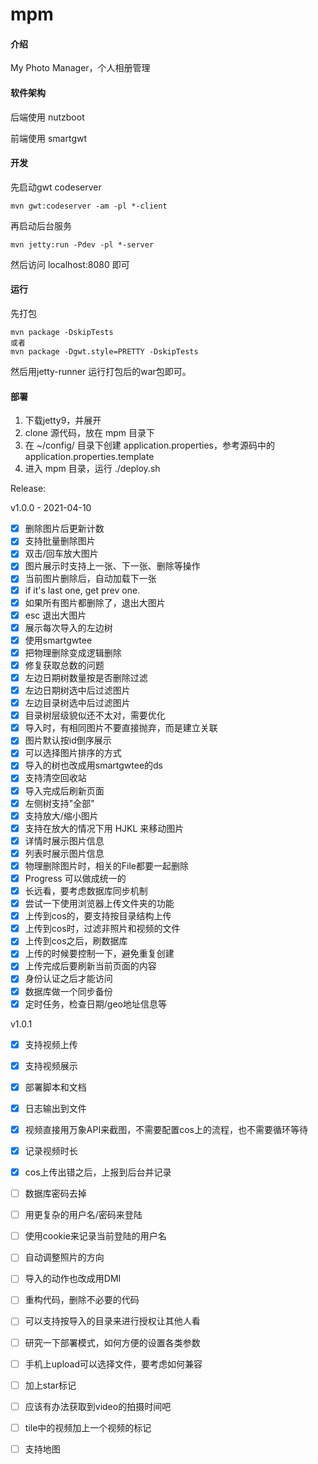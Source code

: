 # mpm

#### 介绍
My Photo Manager，个人相册管理

#### 软件架构

后端使用 nutzboot

前端使用 smartgwt

#### 开发

先启动gwt codeserver
```
mvn gwt:codeserver -am -pl *-client
```
再启动后台服务
```
mvn jetty:run -Pdev -pl *-server
```

然后访问 localhost:8080 即可

#### 运行

先打包
```
mvn package -DskipTests
或者
mvn package -Dgwt.style=PRETTY -DskipTests
```

然后用jetty-runner 运行打包后的war包即可。

#### 部署

1. 下载jetty9，并展开
2. clone 源代码，放在 mpm 目录下
3. 在 ~/config/ 目录下创建 application.properties，参考源码中的 application.properties.template
4. 进入 mpm 目录，运行 ./deploy.sh

Release:

v1.0.0 - 2021-04-10

- [x] 删除图片后更新计数
- [x] 支持批量删除图片
- [x] 双击/回车放大图片
- [x] 图片展示时支持上一张、下一张、删除等操作
- [x] 当前图片删除后，自动加载下一张
- [x] if it's last one, get prev one.
- [x] 如果所有图片都删除了，退出大图片
- [x] esc 退出大图片
- [x] 展示每次导入的左边树
- [x] 使用smartgwtee
- [x] 把物理删除变成逻辑删除
- [x] 修复获取总数的问题
- [x] 左边日期树数量按是否删除过滤
- [x] 左边日期树选中后过滤图片
- [x] 左边目录树选中后过滤图片
- [x] 目录树层级貌似还不太对，需要优化
- [x] 导入时，有相同图片不要直接抛弃，而是建立关联
- [x] 图片默认按id倒序展示
- [x] 可以选择图片排序的方式
- [x] 导入的树也改成用smartgwtee的ds
- [x] 支持清空回收站
- [x] 导入完成后刷新页面
- [x] 左侧树支持"全部"
- [x] 支持放大/缩小图片
- [x] 支持在放大的情况下用 HJKL 来移动图片
- [x] 详情时展示图片信息
- [x] 列表时展示图片信息
- [x] 物理删除图片时，相关的File都要一起删除
- [x] Progress 可以做成统一的
- [x] 长远看，要考虑数据库同步机制
- [x] 尝试一下使用浏览器上传文件夹的功能
- [x] 上传到cos的，要支持按目录结构上传
- [x] 上传到cos时，过滤非照片和视频的文件
- [x] 上传到cos之后，刷数据库
- [x] 上传的时候要控制一下，避免重复创建
- [x] 上传完成后要刷新当前页面的内容
- [x] 身份认证之后才能访问
- [x] 数据库做一个同步备份
- [x] 定时任务，检查日期/geo地址信息等

v1.0.1
- [x] 支持视频上传
- [x] 支持视频展示
- [x] 部署脚本和文档
- [x] 日志输出到文件
- [x] 视频直接用万象API来截图，不需要配置cos上的流程，也不需要循环等待
- [x] 记录视频时长
- [x] cos上传出错之后，上报到后台并记录
- [ ] 数据库密码去掉
- [ ] 用更复杂的用户名/密码来登陆
- [ ] 使用cookie来记录当前登陆的用户名
- [ ] 自动调整照片的方向
- [ ] 导入的动作也改成用DMI
- [ ] 重构代码，删除不必要的代码
- [ ] 可以支持按导入的目录来进行授权让其他人看
- [ ] 研究一下部署模式，如何方便的设置各类参数
- [ ] 手机上upload可以选择文件，要考虑如何兼容
- [ ] 加上star标记
- [ ] 应该有办法获取到video的拍摄时间吧
- [ ] tile中的视频加上一个视频的标记
- [ ] 支持地图

